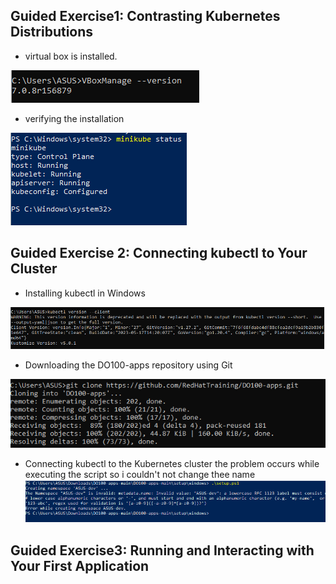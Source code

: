 ## Guided Exercise1: Contrasting Kubernetes Distributions

- virtual box is installed.

![alt text](images2/1.png)


- verifying the installation

![alt text](images2/-1.png)

## Guided Exercise 2: Connecting kubectl to Your Cluster

- Installing kubectl in Windows

![alt text](images2/2.png)

- Downloading the DO100-apps repository using Git

![alt text](images2/3.png)

- Connecting kubectl to the Kubernetes cluster
the problem occurs while executing the script so i couldn't not change thee name
![alt text](images2/4.png)

## Guided Exercise3: Running and Interacting with Your First Application

